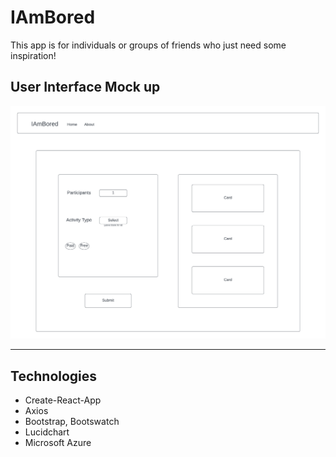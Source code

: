 # IAmBored
This app is for individuals or groups of friends who just need some inspiration!

## User Interface Mock up
![UI Image](/iambored/public/images//IAmBoredLayout.png)

---
## Technologies
- Create-React-App
- Axios
- Bootstrap, Bootswatch
- Lucidchart
- Microsoft Azure